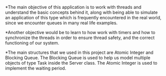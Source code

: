 *The main objective of this application is to work with threads and understand the basic concepts behind it, along with being able to simulate an application of this type which is frequently encountered in the real world, since we encounter queues in many real life examples. 


*Another objective would be to learn to how work with timers and how to synchronize the threads in order to ensure thread safety, and the correct functioning of our system. 


*The main structures that we used in this project are Atomic Integer and Blocking Queue. The Blocking Queue is used to help us model multiple objects of type Task inside the Server class. The Atomic Integer is used to implement the waiting period. 


